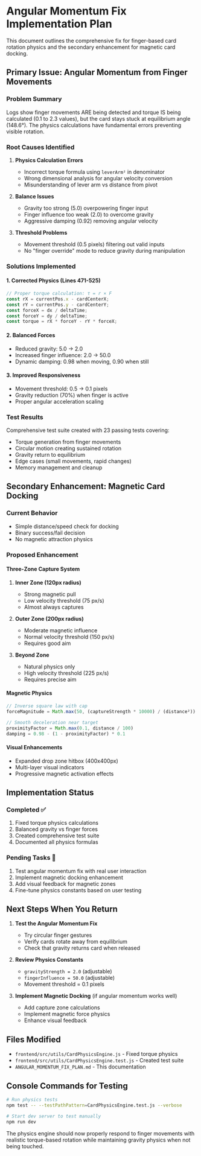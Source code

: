 # Angular Momentum Fix Implementation Plan

This document outlines the comprehensive fix for finger-based card rotation physics and the secondary enhancement for magnetic card docking.

## Primary Issue: Angular Momentum from Finger Movements

### Problem Summary
Logs show finger movements ARE being detected and torque IS being calculated (0.1 to 2.3 values), but the card stays stuck at equilibrium angle (148.6°). The physics calculations have fundamental errors preventing visible rotation.

### Root Causes Identified

1. **Physics Calculation Errors**
   - Incorrect torque formula using `leverArm²` in denominator
   - Wrong dimensional analysis for angular velocity conversion
   - Misunderstanding of lever arm vs distance from pivot

2. **Balance Issues**
   - Gravity too strong (5.0) overpowering finger input
   - Finger influence too weak (2.0) to overcome gravity
   - Aggressive damping (0.92) removing angular velocity

3. **Threshold Problems**
   - Movement threshold (0.5 pixels) filtering out valid inputs
   - No "finger override" mode to reduce gravity during manipulation

### Solutions Implemented

#### 1. Corrected Physics (Lines 471-525)
```javascript
// Proper torque calculation: τ = r × F
const rX = currentPos.x - cardCenterX;
const rY = currentPos.y - cardCenterY;
const forceX = dx / deltaTime;
const forceY = dy / deltaTime;
const torque = rX * forceY - rY * forceX;
```

#### 2. Balanced Forces
- Reduced gravity: 5.0 → 2.0
- Increased finger influence: 2.0 → 50.0
- Dynamic damping: 0.98 when moving, 0.90 when still

#### 3. Improved Responsiveness
- Movement threshold: 0.5 → 0.1 pixels
- Gravity reduction (70%) when finger is active
- Proper angular acceleration scaling

### Test Results
Comprehensive test suite created with 23 passing tests covering:
- Torque generation from finger movements
- Circular motion creating sustained rotation
- Gravity return to equilibrium
- Edge cases (small movements, rapid changes)
- Memory management and cleanup

## Secondary Enhancement: Magnetic Card Docking

### Current Behavior
- Simple distance/speed check for docking
- Binary success/fail decision
- No magnetic attraction physics

### Proposed Enhancement

#### Three-Zone Capture System
1. **Inner Zone (120px radius)**
   - Strong magnetic pull
   - Low velocity threshold (75 px/s)
   - Almost always captures

2. **Outer Zone (200px radius)**
   - Moderate magnetic influence
   - Normal velocity threshold (150 px/s)
   - Requires good aim

3. **Beyond Zone**
   - Natural physics only
   - High velocity threshold (225 px/s)
   - Requires precise aim

#### Magnetic Physics
```javascript
// Inverse square law with cap
forceMagnitude = Math.max(50, (captureStrength * 10000) / (distance²))

// Smooth deceleration near target
proximityFactor = Math.max(0.1, distance / 100)
damping = 0.98 - (1 - proximityFactor) * 0.1
```

#### Visual Enhancements
- Expanded drop zone hitbox (400x400px)
- Multi-layer visual indicators
- Progressive magnetic activation effects

## Implementation Status

### Completed ✅
1. Fixed torque physics calculations
2. Balanced gravity vs finger forces
3. Created comprehensive test suite
4. Documented all physics formulas

### Pending Tasks 🔄
1. Test angular momentum fix with real user interaction
2. Implement magnetic docking enhancement
3. Add visual feedback for magnetic zones
4. Fine-tune physics constants based on user testing

## Next Steps When You Return

1. **Test the Angular Momentum Fix**
   - Try circular finger gestures
   - Verify cards rotate away from equilibrium
   - Check that gravity returns card when released

2. **Review Physics Constants**
   - `gravityStrength = 2.0` (adjustable)
   - `fingerInfluence = 50.0` (adjustable)
   - Movement threshold = 0.1 pixels

3. **Implement Magnetic Docking** (if angular momentum works well)
   - Add capture zone calculations
   - Implement magnetic force physics
   - Enhance visual feedback

## Files Modified

- `frontend/src/utils/CardPhysicsEngine.js` - Fixed torque physics
- `frontend/src/utils/CardPhysicsEngine.test.js` - Created test suite
- `ANGULAR_MOMENTUM_FIX_PLAN.md` - This documentation

## Console Commands for Testing

```bash
# Run physics tests
npm test -- --testPathPattern=CardPhysicsEngine.test.js --verbose

# Start dev server to test manually
npm run dev
```

The physics engine should now properly respond to finger movements with realistic torque-based rotation while maintaining gravity physics when not being touched.